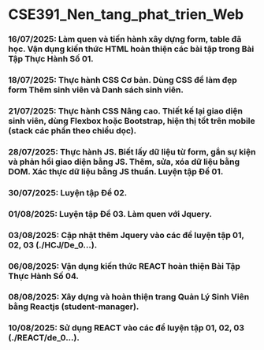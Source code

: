 # CSE391_Nen_tang_phat_trien_Web
### 16/07/2025: Làm quen và tiến hành xây dựng form, table đã học. Vận dụng kiến thức HTML hoàn thiện các bài tập trong Bài Tập Thực Hành Số 01.
### 18/07/2025: Thực hành CSS Cơ bản. Dùng CSS để làm đẹp form Thêm sinh viên và Danh sách sinh viên.
### 21/07/2025: Thực hành CSS Nâng cao. Thiết kế lại giao diện sinh viên, dùng Flexbox hoặc Bootstrap, hiện thị tốt trên mobile (stack các phần theo chiều dọc).
### 28/07/2025: Thực hành JS. Biết lấy dữ liệu từ form, gắn sự kiện và phản hồi giao diện bằng JS. Thêm, sửa, xóa dữ liệu bằng DOM. Xác thực dữ liệu bằng JS thuần. Luyện tập Đề 01.
### 30/07/2025: Luyện tập Đề 02.
### 01/08/2025: Luyện tập Đề 03. Làm quen với Jquery.
### 03/08/2025: Cập nhật thêm Jquery vào các đề luyện tập 01, 02, 03 (./HCJ/De_0...).
### 06/08/2025: Vận dụng kiến thức REACT hoàn thiện Bài Tập Thực Hành Số 04.
### 08/08/2025: Xây dựng và hoàn thiện trang Quản Lý Sinh Viên bằng Reactjs (student-manager).
### 10/08/2025: Sử dụng REACT vào các đề luyện tập 01, 02, 03 (./REACT/de_0...).
